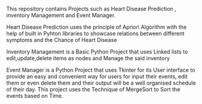 This repository contains Projects such as Heart Disease Prediction , inventory Management and Event Manager.

Heart Disease Prediction uses the principle of Apriori Algorithm with the help of built in Pyhton libraries to showcase relations between different symptoms and the Chance of Heart Disease

Inventory Management is a Basic Python Project that uses Linked lists to edit,update,delete items as nodes and Manage the said inventory

Event Manager is a Python Project that uses Tkinter for its User interface to provide an easy and convenient way for users for input their events, edit them or even delete them and their output will be a well organised schedule of their day. This project uses the Technique of MergeSort to Sort the events based on Time.
